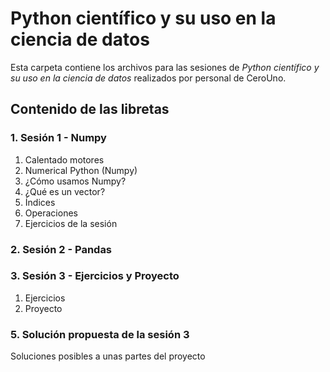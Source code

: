 # Python científico y su uso en la ciencia de datos

Esta carpeta contiene los archivos para las sesiones de *Python científico y su uso en la ciencia de datos* realizados por personal de CeroUno.

## Contenido de las libretas

### 1. Sesión 1 - Numpy

1. Calentado motores 
2. Numerical Python (Numpy)
  1. ¿Cómo usamos Numpy?
  2. ¿Qué es un vector?
  3. Índices 
  4. Operaciones 
3. Ejercicios de la sesión

### 2. Sesión 2 - Pandas

### 3. Sesión 3 - Ejercicios y Proyecto 
1. Ejercicios 
2. Proyecto 

### 5. Solución propuesta de la sesión 3
Soluciones posibles a unas partes del proyecto
